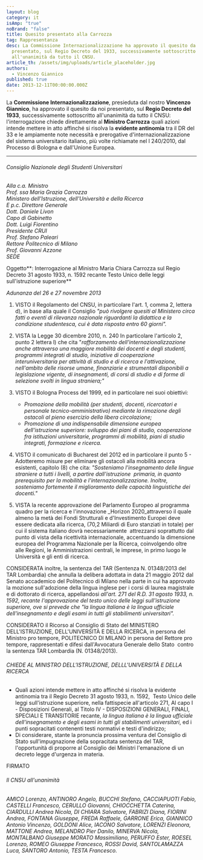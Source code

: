 ```yaml
---
layout: blog
category: it
isAmp: "true"
noBrand: "false"
title: Quesito presentato alla Carrozza
tag: Rappresentanza
desc: La Commissione Internazionalizzazione ha approvato il quesito da noi
  presentato, sul Regio Decreto del 1933, successivamente sottoscritto
  all'unanimità da tutto il CNSU.
article_th: /assets/img/uploads/article_placeholder.jpg
authors:
  - Vincenzo Giannico
published: true
date: 2013-12-11T00:00:00.000Z
---
```

La **Commissione Internazionalizzazione**, presieduta dal nostro **Vincenzo Giannico**, ha approvato il quesito da noi presentato, sul **Regio Decreto del 1933**, successivamente sottoscritto all'unanimità da tutto il CNSU: l'interrogazione chiede direttamente al **Ministro Carrozza** quali azioni intende mettere in atto affinché si risolva la **evidente antinomia** tra il DR del 33 e le ampiamente note necessità e prerogative d'internazionalizzazione del sistema universitario italiano, più volte richiamate nel l 240/2010, dal Processo di Bologna e dall'Unione Europea.

- - -

###### *Consiglio Nazionale degli Studenti Universitari*

*Alla c.a. Ministro\
Prof. ssa Maria Grazia Carrozza\
Ministero dell'Istruzione, dell'Università e della Ricerca\
E p.c. Direttore Generale\
Dott. Daniele Livon\
Capo di Gabinetto\
Dott. Luigi Fiorentino\
Presidente CRUI\
Prof. Stefano Paleari\
Rettore Politecnico di Milano\
Prof. Giovanni Azzone\
SEDE*

Oggetto**: Interrogazione al Ministro Maria Chiara Carrozza sul Regio Decreto 31 agosto 1933, n. 1592 recante Testo Unico delle leggi sull'istruzione superiore**

*Adunanza del 26 e 27 novembre 2013*

1. VISTO il Regolamento del CNSU, in particolare l'art. 1, comma 2, lettera d), in base alla quale il Consiglio *"può rivolgere quesiti al Ministero circa fatti o eventi di rilevanza nazionale riguardanti la didattica e la condizione studentesca, cui è data risposta entro 60 giorni".*
2. VISTA la Legge 30 dicembre 2010, n. 240 In particolare l'articolo 2, punto 2 lettera l) che cita "*rafforzamento dell'internazionalizzazione anche attraverso una maggiore mobilità dei docenti e degli studenti, programmi integrati di studio, iniziative di cooperazione interuniversitaria per attività di studio e di ricerca e l'attivazione, nell'ambito delle risorse umane, finanziarie e strumentali disponibili a legislazione vigente, di insegnamenti, di corsi di studio e di forme di selezione svolti in lingua straniera;"*
3. VISTO il Bologna Process del 1999, ed in particolare nei suoi obiettivi:

   * *Promozione della mobilità (per studenti, docenti, ricercatori e personale tecnico-amministrativo) mediante la rimozione degli ostacoli al pieno esercizio della libera circolazione;*
   * *Promozione di una indispensabile dimensione europea dell'istruzione superiore: sviluppo dei piani di studio, cooperazione fra istituzioni universitarie, programmi di mobilità, piani di studio integrati, formazione e ricerca.*
4. VISTO il comunicato di Bucharest del 2012 ed in particolare il punto 5 - Adotteremo misure per eliminare gli ostacoli alla mobilità ancora esistenti, capitolo (8) che cita: *"Sosteniamo l'insegnamento delle lingue straniere a tutti i livelli, a partire dall'istruzione  primaria, in quanto prerequisito per la mobilità e l'internazionalizzazione. Inoltre, sosteniamo fortemente il miglioramento delle capacità linguistiche dei docenti."*
5. VISTA la recente approvazione del Parlamento Europeo al programma quadro per la ricerca e l'innovazione _Horizon 2020_attraverso il quale almeno la metà dei Fondi Strutturali e d'Investimento Europei deve essere dedicata alla ricerca, (70,2 Miliardi di Euro stanziati in totale) per cui il sistema italiano dovrà necessariamente  attrezzarsi soprattutto dal punto di vista della ricettività internazionale, accentuando la dimensione europea del Programma Nazionale per la Ricerca, coinvolgendo oltre alle Regioni, le Amministrazioni centrali, le imprese, in primo luogo le Università e gli enti di ricerca.

CONSIDERATA inoltre, la sentenza del TAR (Sentenza N. 01348/2013 del TAR Lombardia) che annulla la delibera adottata in data 21 maggio 2012 dal Senato accademico del Politecnico di Milano nella parte in cui ha approvato la mozione sull'adozione della lingua inglese per i corsi di laurea magistrale e di dottorato di ricerca, appellandosi *all'art. 271 del R.D. 31 agosto 1933, n. 1592, recante l'approvazione del testo unico delle leggi sull'istruzione superiore, ove si prevede che "la lingua italiana è la lingua ufficiale dell'insegnamento e degli esami in tutti gli stabilimenti universitari".*

CONSIDERATO il Ricorso al Consiglio di Stato del MINISTERO DELL'ISTRUZIONE, DELL'UNIVERSITÀ E DELLA RICERCA, in persona del Ministro pro tempore, POLITECNICO DI MILANO in persona del Rettore pro tempore, rappresentati e difesi dall'Avvocatura Generale dello Stato  contro la sentenza TAR Lombardia (N. 01348/2013).

###### CHIEDE AL MINISTRO DELL'ISTRUZIONE, DELLL'UNIVERSITÀ E DELLA RICERCA

* Quali azioni intende mettere in atto affinché si risolva la evidente antinomia tra il Regio Decreto 31 agosto 1933, n. 1592,  Testo Unico delle leggi sull'istruzione superiore, nella fattispecie all'articolo 271, Al capo I - Disposizioni Generali, al Titolo IV - DISPOSIZIONI GENERALI, FINALI, SPECIALI E TRANSITORIE recante, *la lingua italiana è la lingua ufficiale dell'insegnamento e degli esami in tutti gli stabilimenti universitari*, ed i punti sopracitati contenenti testi normativi e testi d'indirizzo;
* Di considerare, stante la pronuncia prossima ventura del Consiglio di Stato sull'impugnazione della sopracitata sentenza del TAR, l'opportunità di proporre al Consiglio dei Ministri l'emanazione di un decreto legge d'urgenza in materia.

FIRMATO

###### Il CNSU all'unanimità

*AMICO Lorenzo, ANTINORO Angelo, BUCCHI Stefano, CACCIAPUOTI Fabio, CASTELLI Francesco, CERULLO Giovanni, CHIOCCHETTA Caterina, CIARDULLI Andrea Nicola, DI CHIARA Salvatore, FABRIZI Diana, FIORINI Andrea, FONTANA Giuseppe, FREDA Raffaele, GARRONE Erica, GIANNICO Antonio Vincenzo, GOLDONI Alice, IACONO Salvatore, LORENZI Eleonora, MATTONE Andrea, MELANDRO Pier Danilo, MINERVA Nicola, MONTALBANO Giuseppe MORATO Massimiliano, PERUFFO Ester, ROESEL Lorenzo, ROMEO Giuseppe Francesco, ROSSI David, SANTOLAMAZZA Luca, SANTORO Antonio, TESTA Francesco.*